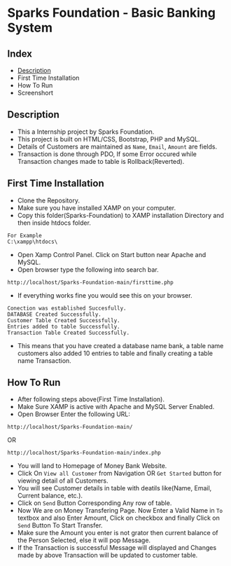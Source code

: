 # Sparks Foundation - Basic Banking System

## Index
- [Description](#Description)
- First Time Installation
- How To Run
- Screenshort

## Description
- This a Internship project by Sparks Foundation.
- This project is built on HTML/CSS, Bootstrap, PHP and MySQL.
- Details of Customers are maintained as `Name`, `Email`, `Amount` are fields.
- Transaction is done through PDO, If some Error occured while Transaction changes made to table is Rollback(Reverted).  

## First Time Installation
- Clone the Repository.
- Make sure you have installed XAMP on your computer.
- Copy this folder(Sparks-Foundation) to XAMP installation Directory and then inside htdocs folder.

```
For Example
C:\xampp\htdocs\
```
- Open Xamp Control Panel. Click on Start button near Apache and MySQL.
- Open browser type the following into search bar.
```
http://localhost/Sparks-Foundation-main/firsttime.php
```
- If everything works fine you would see this on your browser.
```
Conection was established Succesfully.
DATABASE Created Successfully.
Customer Table Created Successfully.
Entries added to table Successfully.
Transaction Table Created Successfully.
```
- This means that you have created a database name bank, a table name customers also added 10 entries to table and finally creating a table name Transaction.

## How To Run
- After following steps above(First Time Installation).
- Make Sure XAMP is active with Apache and MySQL Server Enabled.
- Open Browser Enter the following URL:
```
http://localhost/Sparks-Foundation-main/
```
OR
```
http://localhost/Sparks-Foundation-main/index.php
```
- You will land to Homepage of Money Bank Website.
- Click On `View all Customer` from Navigation OR `Get Started` button for viewing detail of all Customers.
- You will see Customer details in table with deatils like(Name, Email, Current balance, etc.).
- Click on `Send` Button Corresponding Any row of table.
- Now We are on Money Transfering Page. Now Enter a Valid Name in `To` textbox and also Enter Amount, Click on checkbox and finally Click on `Send` Button To Start Transfer.
- Make sure the Amount you enter is not grator then current balance of the Person Selected, else it will pop Message.
- If the Transaction is successful Message will displayed and Changes made by above Transaction will be updated to customer table. 
